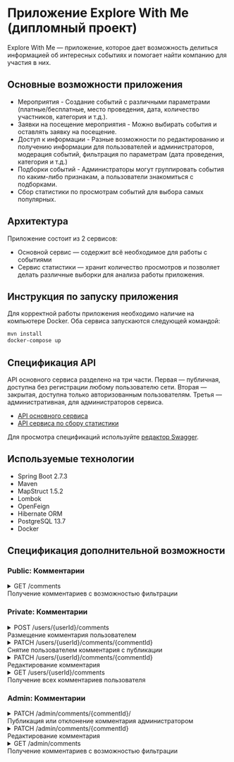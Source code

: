 # Приложение Explore With Me (дипломный проект)

Explore With Me — приложение, которое дает возможность делиться информацией об интересных событиях и помогает найти компанию для участия в них.

## Основные возможности приложения

* Мероприятия - Создание событий с различными параметрами (платные/бесплатные, место проведения, дата, количество участников, категория и т.д.).
* Заявки на посещение мероприятия - Можно выбирать события и оставлять заявку на посещение.
* Доступ к информации - Разные возможности по редактированию и получению информации для пользователей и администраторов, модерация событий, фильтрация по параметрам (дата проведения, категория и т.д.)
* Подборки событий - Администраторы могут группировать события по каким-либо признакам, а пользователи знакомиться с подборками.
* Сбор статистики по просмотрам событий для выбора самых популярных.

## Архитектура

Приложение состоит из 2 сервисов:

* Основной сервис — содержит всё необходимое для работы с событиями
* Сервис статистики — хранит количество просмотров и позволяет делать различные выборки для анализа работы приложения.

## Инструкция по запуску приложения
Для корректной работы приложения необходимо наличие на компьютере Docker. Оба сервиса запускаются следующей командой:

```Bash
mvn install
docker-compose up
```

## Спецификация API

API основного сервиса разделено на три части. Первая — публичная, доступна без регистрации любому пользователю сети. Вторая — закрытая, доступна только авторизованным пользователям. Третья — административная, для администраторов сервиса.

- [API основного сервиса](https://github.com/AlexMaxpower/java-explore-with-me/blob/main/ewm-main-service-spec.json)
- [API сервиса по сбору статистики](https://github.com/AlexMaxpower/java-explore-with-me/blob/main/ewm-stats-service-spec.json)

Для просмотра спецификаций используйте [редактор Swagger](https://editor-next.swagger.io/).

## Используемые технологии

* Spring Boot 2.7.3
* Maven
* MapStruct 1.5.2
* Lombok
* OpenFeign
* Hibernate ORM
* PostgreSQL 13.7
* Docker

## Спецификация дополнительной возможности
### Public: Комментарии

<details>
  <summary> GET /comments <br />
     Получение комментариев с возможностью фильтрации
</summary>

* это публичный эндпоинт, соответственно в выдаче должны быть только опубликованные
комментарии
* текстовый поиск должен быть без учета регистра букв
* сортировка должна быть по времени создания комментария

```
    text – для поиска в комментариях
    events – список идентификаторов событий, для которых будет вестись поиск комментариев
    rangeStart – поиск только начиная с этого времени размещения комментария
    rangeEnd – поиск комментариев, размещенных не позднее этого времени
    from - количество комментариев, которые нужно пропустить для формирования текущего набора
    size – количество комментариев в наборе
```
</details>

### Private: Комментарии
<details>
  <summary> POST /users/{userId}/comments <br />
     Размещение комментария пользователем
</summary>
Пример запроса:

```json
{
  "text": "Новый комментарий на событие",
  "event": 1
}
```
Пример ответа:
```json
{
"id": 1,
"text": "Новый комментарий на событие",
"created": "2022-10-15 07:56:45",
"status": "PENDING",
"event": 1,
"commentator": 1
}
```
</details>  
<details>
  <summary> PATCH /users/{userId}/comments/{commentId} <br />
     Снятие пользователем комментария с публикации
</summary>
Пример запроса:

```json
{
"status": "CANCELED"
}
```

Пример ответа:

```json
{
 "id": 1,
 "text": "Новый комментарий на событие",
 "created": "2022-10-15 07:51:36",
 "status": "CANCELED",
 "event": 1,
 "commentator": 1
}
```
</details> 
<details>
  <summary> PATCH /users/{userId}/comments/{commentId} <br />
     Редактирование комментария
</summary>
Пример запроса:

```json
{
 "text": "Отредактированный комментарий"
}
```
</details> 
<details>
  <summary> GET /users/{userId}/comments <br />
     Получение всех комментариев пользователя
</summary>
</details> 

### Admin: Комментарии
<details>
  <summary> PATCH /admin/comments/{commentId}/ <br />
     Публикация или отклонение комментария администратором
</summary>
Пример запроса:

```json
{
  "status": "CONFIRMED"
}
```
Пример запроса:

```json
{
  "status": "REJECTED"
}
```
Пример ответа:
```json
{
"id": 1,
"text": "Новый комментарий на событие",
"created": "2022-10-15 08:56:36",
"status": "CONFIRMED",
"event": 1,
"commentator": 1
}
```
</details>
<details>
  <summary> PATCH /admin/comments/{commentId} <br />
     Редактирование комментария
</summary>
Пример запроса:

```json
{
 "text": "Отредактированный администратором комментарий"
}
```
</details>
<details>
  <summary> GET /admin/comments <br />
     Получение комментариев с возможностью фильтрации
</summary>

```
text – для поиска в комментариях
events – список идентификаторов событий, для которых будет вестись поиск комментариев
rangeStart – поиск только начиная с этого времени размещения комментария
rangeEnd – поиск комментариев, размещенных не позднее этого времени
status – получение комментариев с определенным статусом
from - количество комментариев, которые нужно пропустить для формирования текущего набора
size – количество комментариев в набор
```
</details>
